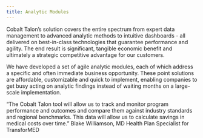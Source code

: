 ```yaml
---
title: Analytic Modules
---
```

Cobalt Talon’s solution covers the entire spectrum from expert data management to advanced analytic methods to intuitive dashboards - all delivered on best-in-class technologies that guarantee performance and agility. The end result is significant, tangible economic benefit and ultimately a strategic competitive advantage for our customers.

We have developed a set of agile analytic modules, each of which address a specific and often immediate business opportunity. These point solutions are affordable, customizable and quick to implement, enabling companies to get busy acting on analytic findings instead of waiting months on a large-scale implementation.

“The Cobalt Talon tool will allow us to track and monitor program performance and outcomes and compare them against industry standards and regional benchmarks. This data will allow us to calculate savings in medical costs over time.” 
Blake Williamson, MD Health Plan Specialist for TransforMED
